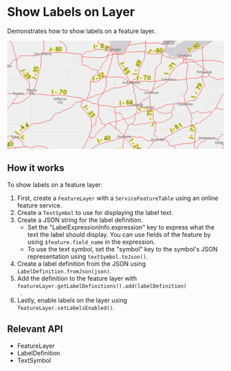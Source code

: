 <h1>Show Labels on Layer</h1>

<p>Demonstrates how to show labels on a feature layer.</p>

<p><img src="ShowLabelsOnLayer.png"/></p>

<h2>How it works</h2>

<p>To show labels on a feature layer:</p>

<ol>
 <li>First, create a <code>FeatureLayer</code> with a <code>ServiceFeatureTable</code> using an online feature 
 service.</li>
 <li>Create a <code>TextSymbol</code> to use for displaying the label text.</li>
 <li>Create a JSON string for the label definition.
    <ul>
        <li> Set the "LabelExpressionInfo.expression" key to express what the text the label should display. You can 
        use fields of the feature by using <code>$feature.field_name</code> in the expression.
        <li>To use the text symbol, set the "symbol" key to the symbol's JSON representation using <code>textSymbol.toJson()</code>.</li>
     </ul>
 </li>
 <li>Create a label definition from the JSON using <code>LabelDefinition.fromJson(json)</code>.</code>
 <li>Add the definition to the feature layer with <code>featureLayer.getLabelDefinitions().add(labelDefinition)
 </code>.</li>
 <li>Lastly, enable labels on the layer using <code>featureLayer.setLabelsEnabled()</code>.</li>
</ol>

<h2>Relevant API</h2>

<ul>
 <li>FeatureLayer</li>
 <li>LabelDefinition</li>
 <li>TextSymbol</li>
</ul>
